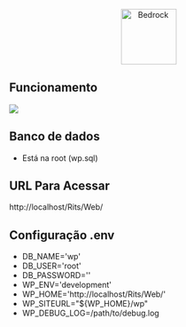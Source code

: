 <p align="center">
  <a href="https://roots.io/bedrock/">
    <img alt="Bedrock" src="https://cdn.roots.io/app/uploads/logo-bedrock.svg" height="100">
  </a>
</p>

## Funcionamento

<img src="https://i.ibb.co/pyKXXzp/ezgif-4-c91e52031f95.gif" />

## Banco de dados 

- Está na root (wp.sql)

## URL Para Acessar 
http://localhost/Rits/Web/


## Configuração .env

- DB_NAME='wp'
- DB_USER='root'
- DB_PASSWORD=''
- WP_ENV='development'
- WP_HOME='http://localhost/Rits/Web/'
- WP_SITEURL="${WP_HOME}/wp"
- WP_DEBUG_LOG=/path/to/debug.log




